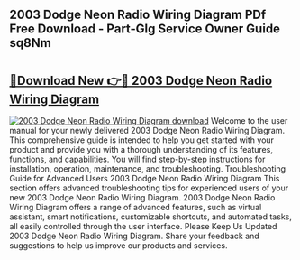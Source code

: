 ## 2003 Dodge Neon Radio Wiring Diagram PDf Free Download - Part-Glg Service Owner Guide sq8Nm

# <h2><a href="http://dft8z0.blite.top/?on=2003+Dodge+Neon+Radio+Wiring+Diagram">🔗Download New 👉🔴 2003 Dodge Neon Radio Wiring Diagram</a></h2>

[![2003 Dodge Neon Radio Wiring Diagram download](https://i.imgur.com/lujVjoI.png)](http://dft8z0.blite.top/?on=2003+Dodge+Neon+Radio+Wiring+Diagram)
Welcome to the user manual for your newly delivered 2003 Dodge Neon Radio Wiring Diagram. This comprehensive guide is intended to help you get started with your product and provide you with a thorough understanding of its features, functions, and capabilities. You will find step-by-step instructions for installation, operation, maintenance, and troubleshooting. Troubleshooting Guide for Advanced Users 2003 Dodge Neon Radio Wiring Diagram This section offers advanced troubleshooting tips for experienced users of your new 2003 Dodge Neon Radio Wiring Diagram. 2003 Dodge Neon Radio Wiring Diagram offers a range of advanced features, such as virtual assistant, smart notifications, customizable shortcuts, and automated tasks, all easily controlled through the user interface. Please Keep Us Updated 2003 Dodge Neon Radio Wiring Diagram. Share your feedback and suggestions to help us improve our products and services.
